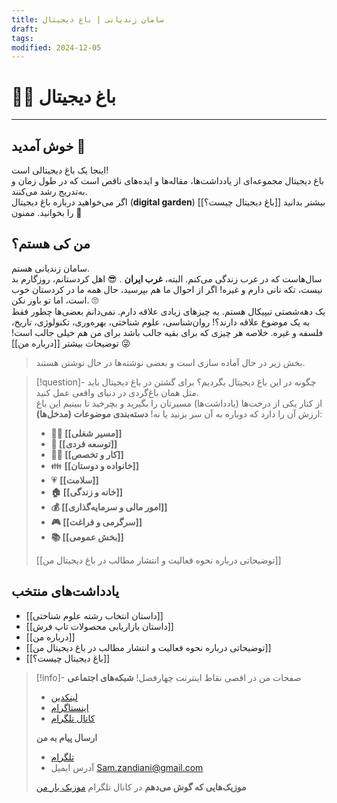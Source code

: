 ```yaml
---
title: سامان زندیانی | باغ دیجیتال
draft: 
tags: 
modified: 2024-12-05
---
```

# 👨‍🌾 باغ دیجیتال
---
## خوش آمدید 👋
اینجا یک باغ دیجیتالی است!  
باغ دیجیتال مجموعه‌ای از یادداشت‌ها، مقاله‌ها و ایده‌های ناقص است که در طول زمان و به‌تدریج رشد می‌کنند.  
اگر می‌خواهید درباره باغ دیجیتال (**digital garden**) بیشتر بدانید [[باغ دیجیتال چیست؟]] را بخوانید. ممنون 🙏
## من کی هستم؟
سامان زندیانی هستم.  
سال‌هاست که در غرب زندگی می‌کنم. البته، **غرب ایران** . 😎
اهل کردستانم، روزگارم بد نیست، تکه نانی دارم و غیره!
اگر از احوال ما هم بپرسید، حال همه ما در کردستان خوب است، اما تو باور نکن. 🙄  
یک دهه‌شصتی تیپیکال هستم. به چیزهای زیادی علاقه دارم. نمی‌دانم بعضی‌ها چطور فقط به یک موضوع علاقه دارند؟! روان‌شناسی، علوم شناختی، بهره‌وری، تکنولوژی، تاریخ، فلسفه و غیره. خلاصه هر چیزی که برای بقیه جالب باشد برای من هم خیلی جالب است! 😜 توضیحات بیشتر [[درباره من]] 

 > بخش زیر در حال آماده سازی است و بعضی نوشته‌ها در حال نوشتن هستند.

> [!question]- چگونه در این باغ دیجیتال بگردیم؟
> برای گشتن در باغ دیجیتال باید مثل همان باغ‌گردی در دنیای واقعی عمل کنید.  
> از کنار یکی از درخت‌ها (یادداشت‌ها) مسیرتان را بگیرید و بچرخید تا ببینیم این باغ ارزش آن را دارد که دوباره به آن سر بزنید یا نه!
> **دسته‌بندی موضوعات (مدخل‌ها)**:
> - **👨‍💼 [[مسیر شغلی]]**
> - **🌱 [[توسعه فردی]]**
> - **👨‍💻 [[کار و تخصص]]**
> - 👪 **[[خانواده و دوستان]]**
> - 💗 **[[سلامت]]**
> - **🏠 [[خانه و زندگی]]**
> - **💰 [[امور مالی و سرمایه‌گذاری]]**
> - **🎮 [[سرگرمی و فراغت]]**
> - **📚 [[بخش عمومی]]**
> 
> [[توضیحاتی درباره نحوه فعالیت و انتشار مطالب در باغ دیجیتال من]]
## یادداشت‌های منتخب
- [[داستان انتخاب رشته علوم شناختی]]
- [[داستان بازاریابی محصولات تاپ فرش]]
- [[درباره من]]
-  [[توضیحاتی درباره نحوه فعالیت و انتشار مطالب در باغ دیجیتال من]]
- [[باغ دیجیتال چیست؟]]

> [!info]- صفحات من در اقصی نقاط اینترنت چهارفصل!
> **شبکه‌های اجتماعی**
> - [لینکدین](https://www.linkedin.com/in/samanzandiani/)
> - [اینستاگرام](https://www.instagram.com/samanzandiani)
> - [کانال تلگرام](https://t.me/zandiani)
>
>**ارسال پیام به من**
> - [تلگرام](https://t.me/zandiani)
> - آدرس ایمیل Sam.zandiani@gmail.com
>
> **موزیک‌هایی که گوش می‌دهم** در کانال تلگرام [موزیک بار من](https://t.me/samanz_musicbar)


